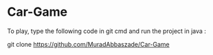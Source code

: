 # Car-Game

To play, type the following code in git cmd and run the project in java :

git clone https://github.com/MuradAbbaszade/Car-Game
